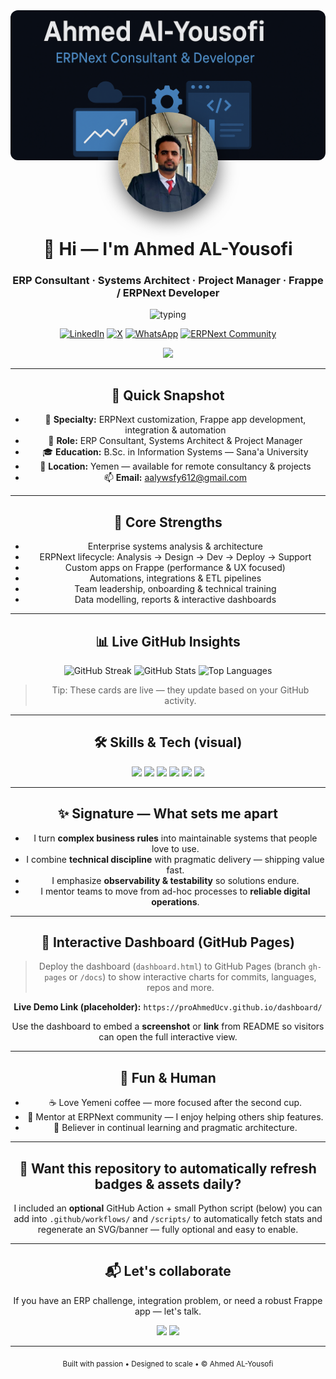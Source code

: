 <!-- ============================= -->
<!--  AHMED AL-YOUSOFI — MASTER README  -->
<!-- ============================= -->

<div align="center">

<!-- Banner: replace path if you want a custom banner in /assets/ -->
<img src="https://github.com/proAhmedUcv/proAhmedUcv/blob/master/proAhmedUcv/public/images/my_profile_banner.png" alt="banner" style="width:100%; max-height:240px; object-fit:cover; border-radius:12px;"/>

<br>

<img src="https://github.com/proAhmedUcv/proAhmedUcv/blob/master/proAhmedUcv/public/images/my%20profile.jpg" width="160" style="border-radius:50%; margin-top:-80px; box-shadow:0 10px 30px rgba(0,0,0,0.6);" alt="Ahmed AL-Yousofi"/>

# 👋 Hi — I'm **Ahmed AL-Yousofi**
### ERP Consultant · Systems Architect · Project Manager · Frappe / ERPNext Developer

<div align="center">
<img src="https://readme-typing-svg.herokuapp.com?font=Fira+Code&weight=600&size=22&pause=1200&color=36BCF7&center=true&width=680&lines=Turning+business+complexity+into+clean+systems;ERPNext+%7C+Frappe+%7C+Automation;Project+Leadership+%7C+Scalable+Design" alt="typing"/>

<br>

[![LinkedIn](https://img.shields.io/badge/LinkedIn-0A66C2?style=for-the-badge&logo=linkedin&logoColor=white)](https://www.linkedin.com/in/ahmed-mohammed-al-yousofi-754a2923b/)
[![X](https://img.shields.io/badge/X_(Twitter)-000000?style=for-the-badge&logo=x&logoColor=white)](https://x.com/ahmd_alywsfy)
[![WhatsApp](https://img.shields.io/badge/WhatsApp-25D366?style=for-the-badge&logo=whatsapp&logoColor=white)](https://wa.me/c/967776108988)
[![ERPNext Community](https://img.shields.io/badge/ERPNext-3480C4?style=for-the-badge&logo=erpnext&logoColor=white)](https://discuss.erpnext.com/u/AhmedUCV/summary)

![](https://komarev.com/ghpvc/?username=proAhmedUcv&label=Profile+Views&color=blueviolet&style=flat)
</div>

---

## 🔎 Quick Snapshot

- 🔧 **Specialty:** ERPNext customization, Frappe app development, integration & automation  
- 🧭 **Role:** ERP Consultant, Systems Architect & Project Manager  
- 🎓 **Education:** B.Sc. in Information Systems — Sana'a University  
- 📍 **Location:** Yemen — available for remote consultancy & projects  
- 📫 **Email:** aalywsfy612@gmail.com

---

## 🎯 Core Strengths

- Enterprise systems analysis & architecture  
- ERPNext lifecycle: Analysis → Design → Dev → Deploy → Support  
- Custom apps on Frappe (performance & UX focused)  
- Automations, integrations & ETL pipelines  
- Team leadership, onboarding & technical training  
- Data modelling, reports & interactive dashboards

---

## 📊 Live GitHub Insights

<div align="center">

![GitHub Streak](https://streak-stats.demolab.com?user=proAhmedUcv&theme=vision-friendly-dark&hide_border=true)
![GitHub Stats](https://github-readme-stats.vercel.app/api?username=proAhmedUcv&show_icons=true&theme=tokyonight&count_private=true&hide_border=true)
![Top Languages](https://github-readme-stats.vercel.app/api/top-langs/?username=proAhmedUcv&layout=compact&theme=tokyonight&hide_border=true)

</div>

> Tip: These cards are live — they update based on your GitHub activity.

---

## 🛠️ Skills & Tech (visual)

<p align="center">
  <img src="https://img.shields.io/badge/ERPNext-92%25-008DD3?style=for-the-badge&logo=erpnext&logoColor=white"/>
  <img src="https://img.shields.io/badge/Frappe-90%25-1890FF?style=for-the-badge&logo=frappe&logoColor=white"/>
  <img src="https://img.shields.io/badge/Python-95%25-3776AB?style=for-the-badge&logo=python&logoColor=white"/>
  <img src="https://img.shields.io/badge/Architecture-89%25-00BFFF?style=for-the-badge&logo=draw.io&logoColor=white"/>
  <img src="https://img.shields.io/badge/Docker-82%25-2496ED?style=for-the-badge&logo=docker&logoColor=white"/>
  <img src="https://img.shields.io/badge/JS-78%25-F7DF1E?style=for-the-badge&logo=javascript&logoColor=black"/>
</p>

---

## ✨ Signature — What sets me apart

- I turn **complex business rules** into maintainable systems that people love to use.  
- I combine **technical discipline** with pragmatic delivery — shipping value fast.  
- I emphasize **observability & testability** so solutions endure.  
- I mentor teams to move from ad-hoc processes to **reliable digital operations**.

---

## 🔗 Interactive Dashboard (GitHub Pages)

> Deploy the dashboard (`dashboard.html`) to GitHub Pages (branch `gh-pages` or `/docs`) to show interactive charts for commits, languages, repos and more.

**Live Demo Link (placeholder):** `https://proAhmedUcv.github.io/dashboard/`

Use the dashboard to embed a **screenshot** or **link** from README so visitors can open the full interactive view.

---

## 🧩 Fun & Human

- ☕ Love Yemeni coffee — more focused after the second cup.  
- 🤝 Mentor at ERPNext community — I enjoy helping others ship features.  
- 🧠 Believer in continual learning and pragmatic architecture.

---

## 🚀 Want this repository to automatically refresh badges & assets daily?

I included an **optional** GitHub Action + small Python script (below) you can add into `.github/workflows/` and `/scripts/` to automatically fetch stats and regenerate an SVG/banner — fully optional and easy to enable.

---

## 📬 Let's collaborate

If you have an ERP challenge, integration problem, or need a robust Frappe app — let's talk.

<p align="center">
<a href="mailto:aalywsfy612@gmail.com"><img src="https://img.shields.io/badge/Email-✉️%20Contact-blue?style=for-the-badge"/></a>
<a href="https://wa.me/c/967776108988"><img src="https://img.shields.io/badge/WhatsApp-Chat-green?style=for-the-badge"/></a>
</p>

---

<p align="center">
  <sub>Built with passion • Designed to scale • © Ahmed AL-Yousofi</sub>
</p>
